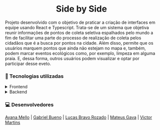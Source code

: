 <div align="center"> 
	<h1>Side by Side</h1>
</div> 
	
<p>
  Projeto desenvolvido com o objetivo de praticar a criação de interfaces em equipe usando React e Typescript. Trata-se de um sistema que objetiva reunir informações de pontos de coleta seletiva espalhados pelo mundo a fim de facilitar uma parte do processo de realização de coleta pelos cidadãos que é a busca por pontos na cidade. Além disso, permite que os usuários marquem pontos que ainda não estejam no mapa e, também, podem marcar eventos ecológicos como, por exemplo, limpeza em alguma praia. E, dessa forma, outros usuários podem visualizar e optar por participar desse eveto.  
</p>

<h3> 🚀 Tecnologias utilizadas </h3> 

<details>
	<summary>Frontend</summary>
	
   - React
   - Typescript
   - Chakra UI
   - Framer motion
   - Emotion
   - React Icons
   - Axios 
   - JWT-Decode
   - React Hook Form
   - React Router Dom
   - React Google Maps
   - React Scroll Parallax
</details>

<details>
	<summary>Backend</summary>

   - Google Maps API
   - [Backend fake feita pelo grupo no JSON Server](https://capstone-group2.herokuapp.com/)
</details>

<h3> 💻 Desenvolvedores </h3>

<div> 
  <a href="https://www.linkedin.com/in/ayana-mello/">Ayana Mello</a>
  | <a href="https://www.linkedin.com/in/gabriel-bueno-11227a209/">Gabriel Bueno</a>
  | <a href="https://www.linkedin.com/in/lucas-bravo-rozado-a80b36213/">Lucas Bravo Rozado</a>
  | <a href="https://www.linkedin.com/in/mgavadev/">Mateus Gava</a>
  | <a href="#">Victor Martins</a>
</div>
